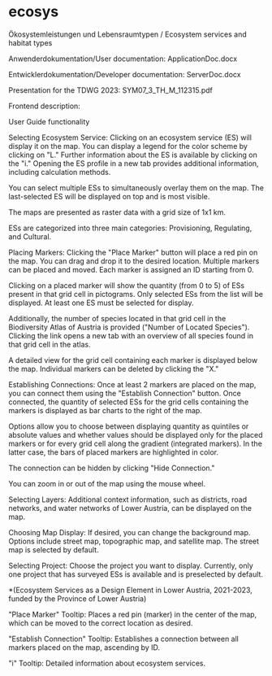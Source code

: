 # ecosys
Ökosystemleistungen und Lebensraumtypen / Ecosystem services and habitat types

Anwenderdokumentation/User documentation: ApplicationDoc.docx

Entwicklerdokumentation/Developer documentation: ServerDoc.docx

Presentation for the TDWG 2023: SYM07_3_TH_M_112315.pdf

Frontend description: 

User Guide functionality

Selecting Ecosystem Service:
Clicking on an ecosystem service (ES) will display it on the map. You can display a legend for the color scheme by clicking on "L." Further information about the ES is available by clicking on the "i." Opening the ES profile in a new tab provides additional information, including calculation methods.

You can select multiple ESs to simultaneously overlay them on the map. The last-selected ES will be displayed on top and is most visible.

The maps are presented as raster data with a grid size of 1x1 km.

ESs are categorized into three main categories: Provisioning, Regulating, and Cultural.

Placing Markers:
Clicking the "Place Marker" button will place a red pin on the map. You can drag and drop it to the desired location. Multiple markers can be placed and moved. Each marker is assigned an ID starting from 0.

Clicking on a placed marker will show the quantity (from 0 to 5) of ESs present in that grid cell in pictograms. Only selected ESs from the list will be displayed. At least one ES must be selected for display.

Additionally, the number of species located in that grid cell in the Biodiversity Atlas of Austria is provided ("Number of Located Species"). Clicking the link opens a new tab with an overview of all species found in that grid cell in the atlas.

A detailed view for the grid cell containing each marker is displayed below the map. Individual markers can be deleted by clicking the "X."

Establishing Connections:
Once at least 2 markers are placed on the map, you can connect them using the "Establish Connection" button. Once connected, the quantity of selected ESs for the grid cells containing the markers is displayed as bar charts to the right of the map.

Options allow you to choose between displaying quantity as quintiles or absolute values and whether values should be displayed only for the placed markers or for every grid cell along the gradient (integrated markers). In the latter case, the bars of placed markers are highlighted in color.

The connection can be hidden by clicking "Hide Connection."

You can zoom in or out of the map using the mouse wheel.

Selecting Layers:
Additional context information, such as districts, road networks, and water networks of Lower Austria, can be displayed on the map.

Choosing Map Display:
If desired, you can change the background map. Options include street map, topographic map, and satellite map. The street map is selected by default.

Selecting Project:
Choose the project you want to display. Currently, only one project that has surveyed ESs is available and is preselected by default.

*(Ecosystem Services as a Design Element in Lower Austria, 2021-2023, funded by the Province of Lower Austria)

"Place Marker" Tooltip:
Places a red pin (marker) in the center of the map, which can be moved to the correct location as desired.

"Establish Connection" Tooltip:
Establishes a connection between all markers placed on the map, ascending by ID.

"i" Tooltip:
Detailed information about ecosystem services.
